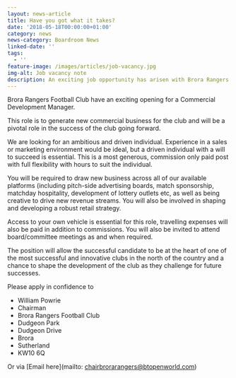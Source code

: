 ```yaml
---
layout: news-article
title: Have you got what it takes?
date: '2018-05-18T00:00:00+01:00'
category: news
news-category: Boardroom News
linked-date: ''
tags:
  - ''
feature-image: /images/articles/job-vacancy.jpg
img-alt: Job vacancy note
description: An exciting job opportunity has arisen with Brora Rangers
---
```

Brora Rangers Football Club have an exciting opening for a Commercial Development Manager.

This role is to generate new commercial business for the club and will be a pivotal role in the success of the club going forward.

We are looking for an ambitious and driven individual. Experience in a sales or marketing environment would be ideal, but a driven individual with a will to succeed is essential. This is a most generous, commission only paid post with full flexibility with hours to suit the individual.

You will be required to draw new business across all of our available platforms (including pitch-side advertising boards, match sponsorship, matchday hospitality, development of lottery outlets etc, as well as being creative to drive new revenue streams. You will also be involved in shaping and developing a robust retail strategy.

Access to your own vehicle is essential for this role, travelling expenses will also be paid in addition to commissions. You will also be invited to attend board/committee meetings as and when required.

The position will allow the successful candidate to be at the heart of one of the most successful and innovative clubs in the north of the country and a chance to shape the development of the club as they challenge for future successes.

Please apply in confidence to

- William Powrie
- Chairman
- Brora Rangers Football Club
- Dudgeon Park
- Dudgeon Drive
- Brora
- Sutherland
- KW10 6Q

Or via [Email here](mailto: chairbrorarangers@btopenworld.com)

